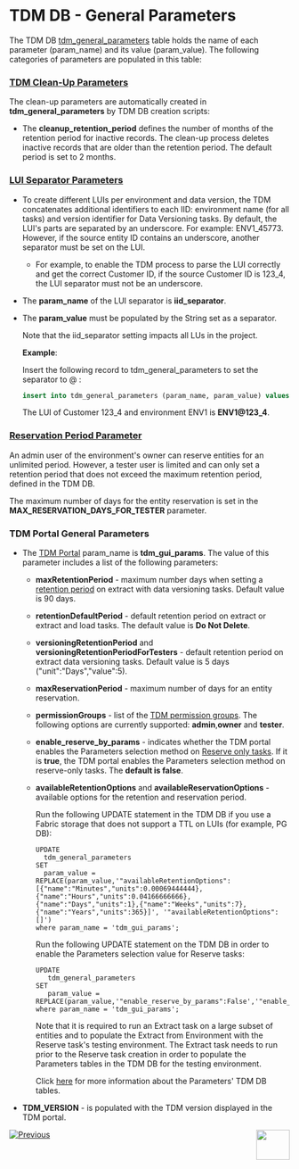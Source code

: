 # TDM DB - General Parameters

The TDM DB  [tdm_general_parameters](/articles/TDM/tdm_architecture/02_tdm_database.md#tdm_general_parameters) table holds the name of each parameter (param_name) and its value (param_value). The following categories of parameters are populated in this table:

### [TDM Clean-Up Parameters](/articles/TDM/tdm_architecture/06_tdmdb_cleanup_process.md) 

The clean-up parameters are automatically created in **tdm_general_parameters** by TDM DB creation scripts:

- The **cleanup_retention_period** defines the number of months of the retention period for inactive records. The clean-up process deletes inactive records that are older than the retention period. The default period is set to 2 months.

### [LUI Separator Parameters](/articles/TDM/tdm_implementation/01_tdm_set_instance_per_env_and_version.md) 

- To create different LUIs per environment and data version, the TDM concatenates additional identifiers to each IID: environment name (for all tasks) and version identifier for Data Versioning tasks. By default, the LUI's parts are separated by an underscore. For example: ENV1_45773. However, if the source entity ID contains an underscore, another separator must be set on the LUI.
  
  - For example, to enable the TDM process to parse the LUI correctly and get the correct Customer ID, if the source Customer ID is 123_4, the LUI separator must not be an underscore.

- The **param_name** of the LUI separator is **iid_separator**.  

- The **param_value** must be populated by the String set as a separator.  

  Note that the iid_separator setting impacts all LUs in the project.

  **Example**:

  Insert the following record to tdm_general_parameters to set the separator to @ : 

  ```sql
  insert into tdm_general_parameters (param_name, param_value) values ('iid_separator', '@');
  ```

  The LUI of Customer 123_4 and environment ENV1 is **ENV1@123_4**.

  

### [Reservation Period Parameter](/articles/TDM/tdm_architecture/08_entity_reservation.md) 

An admin user of the environment's owner can reserve entities for an unlimited period. However, a tester user is limited and can only set a retention period that does not exceed the maximum retention period, defined in the TDM DB. 

The maximum number of days for the entity reservation is set in the **MAX_RESERVATION_DAYS_FOR_TESTER** parameter. 



### TDM Portal General Parameters

- The [TDM Portal](/articles/TDM/tdm_gui/01_tdm_gui_overview.md) param_name is **tdm_gui_params**. The value of this parameter includes a list of the following parameters:
  
  - **maxRetentionPeriod** - maximum number days when setting a [retention period](/articles/TDM/tdm_gui/16_extract_task.md#retention-period) on extract with data versioning tasks. Default value is 90 days.
  
  - **retentionDefaultPeriod** - default retention period on extract or extract and load tasks. The default value is **Do Not Delete**.
  
  - **versioningRetentionPeriod** and **versioningRetentionPeriodForTesters** - default retention period on extract data versioning tasks. Default value is 5 days ("unit":"Days","value":5).
  
  - **maxReservationPeriod** - maximum number of days for an entity reservation.  
  
  - **permissionGroups** - list of the [TDM permission groups](/articles/TDM/tdm_gui/02a_permission_group_mapping_window.md). The following options are currently supported: **admin**,**owner** and **tester**.   
  
  - **enable_reserve_by_params** - indicates whether the TDM portal enables the Parameters selection method on [Reserve only tasks](/articles/TDM/tdm_gui/20_reserve_only_task.md). If it is **true**, the TDM portal enables the Parameters selection method on reserve-only tasks. The **default is false**.
  - **availableRetentionOptions** and **availableReservationOptions** - available options for the retention and reservation period.
 
    Run the following UPDATE statement in the TDM DB if you use a Fabric storage that does not support a TTL on LUIs (for example, PG DB):

     ```
    UPDATE 
       tdm_general_parameters
    SET 
       param_value = REPLACE(param_value,'"availableRetentionOptions":[{"name":"Minutes","units":0.00069444444},{"name":"Hours","units":0.04166666666},{"name":"Days","units":1},{"name":"Weeks","units":7},{"name":"Years","units":365}]', '"availableRetentionOptions":[]')  
    where param_name = 'tdm_gui_params'; 
    ```
     
    Run the following UPDATE statement on the TDM DB in order to enable the Parameters selection value for Reserve tasks:
  
    ```
    UPDATE 
       tdm_general_parameters
    SET 
       param_value = REPLACE(param_value,'"enable_reserve_by_params":False','"enable_reserve_by_params":true') 
    where param_name = 'tdm_gui_params'; 
    ```
  
    Note that it is required to run an Extract task on a large subset of entities and to populate the Extract from Environment with the Reserve task's testing environment. The Extract task needs to run prior to the Reserve task creation in order to populate the Parameters tables in the TDM DB for the testing environment.
  
    Click [here](/articles/TDM/tdm_architecture/07_tdm_parameters_handling.md) for more information about the Parameters' TDM DB tables. 
  
- **TDM_VERSION** - is populated with the TDM version displayed in the TDM portal.
  
  

[![Previous](/articles/images/Previous.png)](01_tdm_installation.md)[<img align="right" width="60" height="54" src="/articles/images/Next.png">](03_tdm_fabric_credentials.md)

